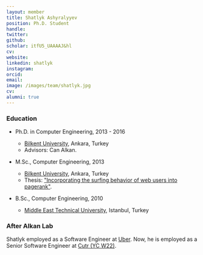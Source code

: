 ```yaml
---
layout: member
title: Shatlyk Ashyralyyev
position: Ph.D. Student
handle: 
twitter:
github: 
scholar: itfU5_UAAAAJ&hl
cv: 
website: 
linkedin: shatlyk
instagram:
orcid: 
email: 
image: /images/team/shatlyk.jpg
cv: 
alumni: true
---
```


### Education
- Ph.D. in Computer Engineering, 2013 - 2016
  - [Bilkent University](http://www.cs.bilkent.edu.tr/), Ankara, Turkey
  - Advisors: Can Alkan.

- M.Sc., Computer Engineering, 2013
  - [Bilkent University](http://www.cs.bilkent.edu.tr/), Ankara, Turkey
  - Thesis: ["Incorporating the surfing behavior of web users into pagerank"](https://tez.yok.gov.tr/UlusalTezMerkezi/TezGoster?key=vVNzTGHHhjH-u3WMToxQ-v_ydHyjzcr-NbsD4SZ_1liXdSqV6wg4xn4PfcVDPh3f).
  
- B.Sc., Computer Engineering, 2010
  - [Middle East Technical University](https://ceng.metu.edu.tr), Istanbul, Turkey

### After Alkan Lab
Shatlyk employed as a Software Engineer at [Uber](http://www.uber.com). Now, he is employed as a Senior Software Engineer at [Cutr (YC W22)](https://nl.cutr.ai).